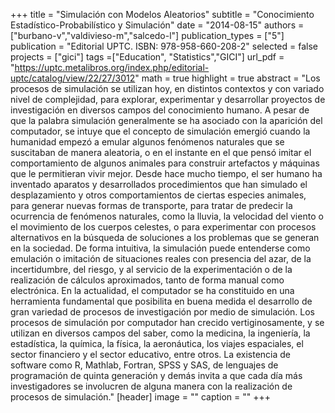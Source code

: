 +++
title = "Simulación con Modelos Aleatorios"
subtitle = "Conocimiento Estadístico-Probabilístico y Simulación"
date = "2014-08-15"
authors = ["burbano-v","valdivieso-m","salcedo-l"]
publication_types = ["5"]
publication = "Editorial UPTC. ISBN: 978-958-660-208-2"
selected = false
projects = ["gici"]
tags =["Education", "Statistics","GICI"]
url_pdf = "https://uptc.metalibros.org/index.php/editorial-uptc/catalog/view/22/27/3012"
math = true
highlight = true
abstract = "Los procesos de simulación se utilizan hoy, en distintos contextos y con variado nivel de complejidad, para explorar, experimentar y desarrollar proyectos de investigación en diversos campos del conocimiento humano. A pesar de que la palabra simulación generalmente se ha asociado con la aparición del computador, se intuye que el concepto de simulación emergió cuando la humanidad empezó a emular algunos fenómenos naturales que se suscitaban de manera aleatoria, o en el instante en el que pensó imitar el comportamiento de algunos animales para construir artefactos y máquinas que le permitieran vivir mejor. Desde hace mucho tiempo, el ser humano ha inventado aparatos y desarrollados procedimientos que han simulado el desplazamiento y otros comportamientos de ciertas especies animales, para generar nuevas formas de transporte, para tratar de predecir la ocurrencia de fenómenos naturales, como la lluvia, la velocidad del viento o el movimiento de los cuerpos celestes, o para experimentar con procesos alternativos en la búsqueda de soluciones a los problemas que se generan en la sociedad. De forma intuitiva, la simulación puede entenderse como emulación o imitación de situaciones reales con presencia del azar, de la incertidumbre, del riesgo, y al servicio de la experimentación o de la realización de cálculos aproximados, tanto de forma manual como electrónica. En la actualidad, el computador se ha constituido en una herramienta fundamental que posibilita en buena medida el desarrollo de gran variedad de procesos de investigación por medio de simulación. Los procesos de simulación por computador han crecido vertiginosamente, y se utilizan en diversos campos del saber, como la medicina, la ingeniería, la estadística, la química, la física, la aeronáutica, los viajes espaciales, el sector financiero y el sector educativo, entre otros. La existencia de software como R, Mathlab, Fortran, SPSS y SAS, de lenguajes de programación de quinta generación y demás invita a que cada día más investigadores se involucren de alguna manera con la realización de procesos de simulación."
[header]
image = ""
caption = ""
+++
